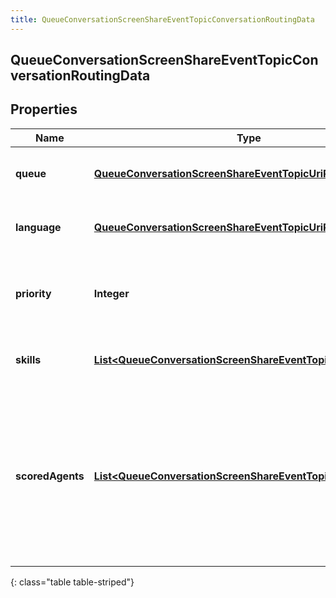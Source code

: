```yaml
---
title: QueueConversationScreenShareEventTopicConversationRoutingData
---
```


## QueueConversationScreenShareEventTopicConversationRoutingData

## Properties

| Name             | Type                                                                                                                                             | Description                                                                                                                                   | Notes      |
| ---------------- | ------------------------------------------------------------------------------------------------------------------------------------------------ | --------------------------------------------------------------------------------------------------------------------------------------------- | ---------- |
| **queue**        | <!----><!---->[**QueueConversationScreenShareEventTopicUriReference**](QueueConversationScreenShareEventTopicUriReference.md)<!---->             | A UriReference for a resource                                                                                                                 | [optional] |
| **language**     | <!----><!---->[**QueueConversationScreenShareEventTopicUriReference**](QueueConversationScreenShareEventTopicUriReference.md)<!---->             | A UriReference for a resource                                                                                                                 | [optional] |
| **priority**     | <!----><!---->**Integer**<!---->                                                                                                                 | The priority of the conversation to use for routing decisions                                                                                 | [optional] |
| **skills**       | <!----><!---->[**List&lt;QueueConversationScreenShareEventTopicUriReference&gt;**](QueueConversationScreenShareEventTopicUriReference.md)<!----> | The skills to use for routing decisions                                                                                                       | [optional] |
| **scoredAgents** | <!----><!---->[**List&lt;QueueConversationScreenShareEventTopicScoredAgent&gt;**](QueueConversationScreenShareEventTopicScoredAgent.md)<!---->   | A collection of agents and their assigned scores for this conversation (0 - 100, higher being better), for use in routing to preferred agents | [optional] |

{: class="table table-striped"}
